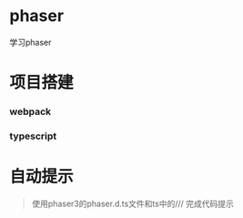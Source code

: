 # phaser
学习phaser
# 项目搭建
### webpack
### typescript
# 自动提示
> 使用phaser3的phaser.d.ts文件和ts中的/// <reference path="../typing/phaser.d.ts" /> 完成代码提示
